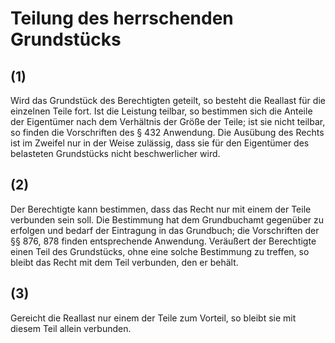 # Teilung des herrschenden Grundstücks



## (1)

 Wird das Grundstück des Berechtigten geteilt, so besteht die Reallast für die einzelnen Teile fort. Ist die Leistung teilbar, so bestimmen sich die Anteile der Eigentümer nach dem Verhältnis der Größe der Teile; ist sie nicht teilbar, so finden die Vorschriften des § 432 Anwendung. Die Ausübung des Rechts ist im Zweifel nur in der Weise zulässig, dass sie für den Eigentümer des belasteten Grundstücks nicht beschwerlicher wird.

## (2)

 Der Berechtigte kann bestimmen, dass das Recht nur mit einem der Teile verbunden sein soll. Die Bestimmung hat dem Grundbuchamt gegenüber zu erfolgen und bedarf der Eintragung in das Grundbuch; die Vorschriften der §§ 876, 878 finden entsprechende Anwendung. Veräußert der Berechtigte einen Teil des Grundstücks, ohne eine solche Bestimmung zu treffen, so bleibt das Recht mit dem Teil verbunden, den er behält.

## (3)

 Gereicht die Reallast nur einem der Teile zum Vorteil, so bleibt sie mit diesem Teil allein verbunden. 

